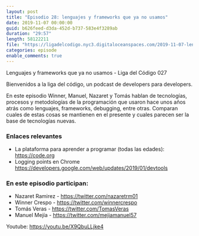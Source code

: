 ```yaml
---
layout: post
title: "Episodio 28: lenguajes y frameworks que ya no usamos"
date: 2019-11-07 00:00:00
guid: b626feed-d3da-452d-b737-583e4f3289ab
duration: "29:57"
length: 58122211 
file: "https://ligadelcodigo.nyc3.digitaloceanspaces.com/2019-11-07-lenguajes-frameworks-que-ya-no-usamos.mp3"
categories: episode
enable_comments: true
---
```


Lenguajes y frameworks que ya no usamos - Liga del Código 027

Bienvenidos a la liga del código, un podcast de developers para developers.

En este episodio Winner, Manuel, Nazaret y Tomás hablan de tecnologías, procesos y metodologías de la programación que usaron hace unos años atrás como lenguajes, frameworks, debugging, entre otras. Comparan cuales de estas cosas se mantienen en el presente y cuales parecen ser la base de tecnologías nuevas.

### Enlaces relevantes
- La plataforma para aprender a programar (todas las edades): https://code.org
- Logging points en Chrome https://developers.google.com/web/updates/2019/01/devtools

### En este episodio participan:
- Nazaret Ramirez - https://twitter.com/nazaretrm01
- Winner Crespo - https://twitter.com/winnercrespo
- Tomás Veras - https://twitter.com/TomasVeras
- Manuel Mejía - https://twitter.com/mejiamanuel57

Youtube: https://youtu.be/X9QbuLLjke4
